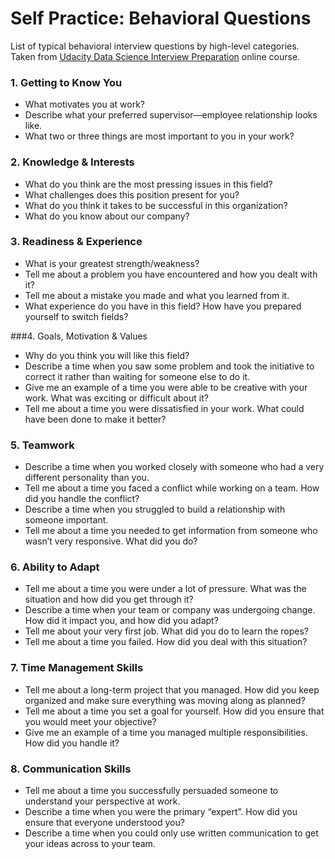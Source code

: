 # Self Practice: Behavioral Questions
List of typical behavioral interview questions by high-level categories. Taken from [Udacity Data Science Interview Preparation](https://classroom.udacity.com/courses/ud944) online course.

### 1. Getting to Know You
* What motivates you at work?
* Describe what your preferred supervisor—employee relationship looks like.
* What two or three things are most important to you in your work?

### 2. Knowledge & Interests
* What do you think are the most pressing issues in this field?
* What challenges does this position present for you?
* What do you think it takes to be successful in this organization?
* What do you know about our company?

### 3. Readiness & Experience
* What is your greatest strength/weakness?
* Tell me about a problem you have encountered and how you dealt with it?
* Tell me about a mistake you made and what you learned from it.
* What experience do you have in this field? How have you prepared yourself to switch fields?

###4. Goals, Motivation & Values
* Why do you think you will like this field?
* Describe a time when you saw some problem and took the initiative to correct it rather than waiting for someone else to do it.
* Give me an example of a time you were able to be creative with your work. What was exciting or difficult about it?
* Tell me about a time you were dissatisfied in your work. What could have been done to make it better?

### 5. Teamwork
* Describe a time when you worked closely with someone who had a very different personality than you.
* Tell me about a time you faced a conflict while working on a team. How did you handle the conflict?
* Describe a time when you struggled to build a relationship with someone important.
* Tell me about a time you needed to get information from someone who wasn’t very responsive. What did you do?

### 6. Ability to Adapt
* Tell me about a time you were under a lot of pressure. What was the situation and how did you get through it?
* Describe a time when your team or company was undergoing change. How did it impact you, and how did you adapt?
* Tell me about your very first job. What did you do to learn the ropes?
* Tell me about a time you failed. How did you deal with this situation?

### 7. Time Management Skills
* Tell me about a long-term project that you managed. How did you keep organized and make sure everything was moving along as planned?
* Tell me about a time you set a goal for yourself. How did you ensure that you would meet your objective?
* Give me an example of a time you managed multiple responsibilities. How did you handle it?

### 8. Communication Skills
* Tell me about a time you successfully persuaded someone to understand your perspective at work.
* Describe a time when you were the primary “expert”. How did you ensure that everyone understood you?
* Describe a time when you could only use written communication to get your ideas across to your team.

